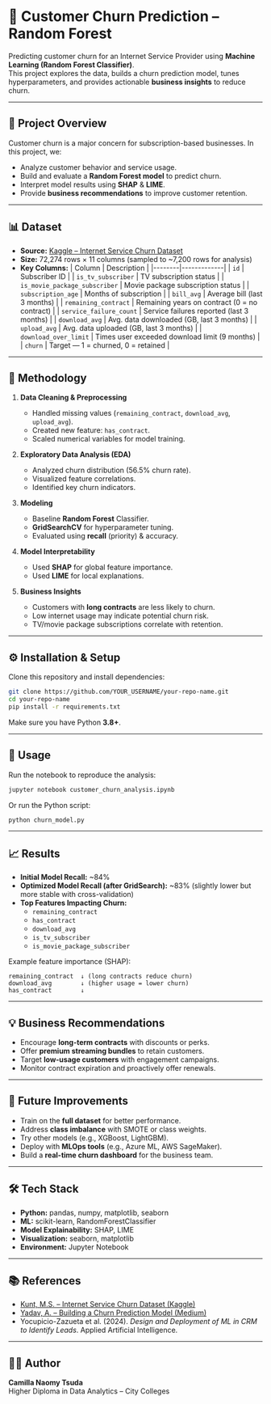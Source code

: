 # 🧠 Customer Churn Prediction – Random Forest

Predicting customer churn for an Internet Service Provider using **Machine Learning (Random Forest Classifier)**.  
This project explores the data, builds a churn prediction model, tunes hyperparameters, and provides actionable **business insights** to reduce churn.

---

## 📌 Project Overview
Customer churn is a major concern for subscription-based businesses. In this project, we:
- Analyze customer behavior and service usage.
- Build and evaluate a **Random Forest model** to predict churn.
- Interpret model results using **SHAP** & **LIME**.
- Provide **business recommendations** to improve customer retention.

---

## 📊 Dataset

- **Source:** [Kaggle – Internet Service Churn Dataset](https://www.kaggle.com/datasets/mehmetsabrikunt/internet-service-churn/data)
- **Size:** 72,274 rows × 11 columns (sampled to ~7,200 rows for analysis)
- **Key Columns:**
  | Column | Description |
  |--------|-------------|
  | `id` | Subscriber ID |
  | `is_tv_subscriber` | TV subscription status |
  | `is_movie_package_subscriber` | Movie package subscription status |
  | `subscription_age` | Months of subscription |
  | `bill_avg` | Average bill (last 3 months) |
  | `remaining_contract` | Remaining years on contract (0 = no contract) |
  | `service_failure_count` | Service failures reported (last 3 months) |
  | `download_avg` | Avg. data downloaded (GB, last 3 months) |
  | `upload_avg` | Avg. data uploaded (GB, last 3 months) |
  | `download_over_limit` | Times user exceeded download limit (9 months) |
  | `churn` | Target — 1 = churned, 0 = retained |

---

## 🔬 Methodology

1. **Data Cleaning & Preprocessing**
   - Handled missing values (`remaining_contract`, `download_avg`, `upload_avg`).
   - Created new feature: `has_contract`.
   - Scaled numerical variables for model training.

2. **Exploratory Data Analysis (EDA)**
   - Analyzed churn distribution (56.5% churn rate).
   - Visualized feature correlations.
   - Identified key churn indicators.

3. **Modeling**
   - Baseline **Random Forest** Classifier.
   - **GridSearchCV** for hyperparameter tuning.
   - Evaluated using **recall** (priority) & accuracy.

4. **Model Interpretability**
   - Used **SHAP** for global feature importance.
   - Used **LIME** for local explanations.

5. **Business Insights**
   - Customers with **long contracts** are less likely to churn.
   - Low internet usage may indicate potential churn risk.
   - TV/movie package subscriptions correlate with retention.

---

## ⚙️ Installation & Setup

Clone this repository and install dependencies:

```bash
git clone https://github.com/YOUR_USERNAME/your-repo-name.git
cd your-repo-name
pip install -r requirements.txt
```

Make sure you have Python **3.8+**.

---

## 🚀 Usage

Run the notebook to reproduce the analysis:

```bash
jupyter notebook customer_churn_analysis.ipynb
```

Or run the Python script:

```bash
python churn_model.py
```

---

## 📈 Results

- **Initial Model Recall:** ~84%  
- **Optimized Model Recall (after GridSearch):** ~83% (slightly lower but more stable with cross-validation)
- **Top Features Impacting Churn:**
  - `remaining_contract`
  - `has_contract`
  - `download_avg`
  - `is_tv_subscriber`
  - `is_movie_package_subscriber`

Example feature importance (SHAP):

```
remaining_contract  ↓ (long contracts reduce churn)
download_avg        ↓ (higher usage = lower churn)
has_contract        ↓
```

---

## 💡 Business Recommendations
- Encourage **long-term contracts** with discounts or perks.
- Offer **premium streaming bundles** to retain customers.
- Target **low-usage customers** with engagement campaigns.
- Monitor contract expiration and proactively offer renewals.

---

## 🔮 Future Improvements
- Train on the **full dataset** for better performance.
- Address **class imbalance** with SMOTE or class weights.
- Try other models (e.g., XGBoost, LightGBM).
- Deploy with **MLOps tools** (e.g., Azure ML, AWS SageMaker).
- Build a **real-time churn dashboard** for the business team.

---

## 🛠️ Tech Stack
- **Python:** pandas, numpy, matplotlib, seaborn
- **ML:** scikit-learn, RandomForestClassifier
- **Model Explainability:** SHAP, LIME
- **Visualization:** seaborn, matplotlib
- **Environment:** Jupyter Notebook

---

## 📚 References
- [Kunt, M.S. – Internet Service Churn Dataset (Kaggle)](https://www.kaggle.com/datasets/mehmetsabrikunt/internet-service-churn/data)
- [Yadav, A. – Building a Churn Prediction Model (Medium)](https://medium.com/biased-algorithms/building-a-churn-prediction-model-e8558add21a4)
- Yocupicio-Zazueta et al. (2024). *Design and Deployment of ML in CRM to Identify Leads*. Applied Artificial Intelligence.

---

## 👩‍💻 Author
**Camilla Naomy Tsuda**  
Higher Diploma in Data Analytics – City Colleges  
